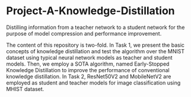 # Project-A-Knowledge-Distillation
Distilling information from a teacher network to a student network for the purpose of model compression and performance improvement.

The content of this repository is two-fold. In Task 1, we
present the basic concepts of knowledge distillation and test
the algorithm over the MNIST dataset using typical neural network
models as teacher and student models. Then, we employ a SOTA algorithm, named Early-Stopped Knowledge
Distillation to improve the performance of conventional
knowledge distillation. In Task 2, ResNet50V2 and
MobileNetV2 are employed as student and teacher models
for image classification using MHIST dataset.
